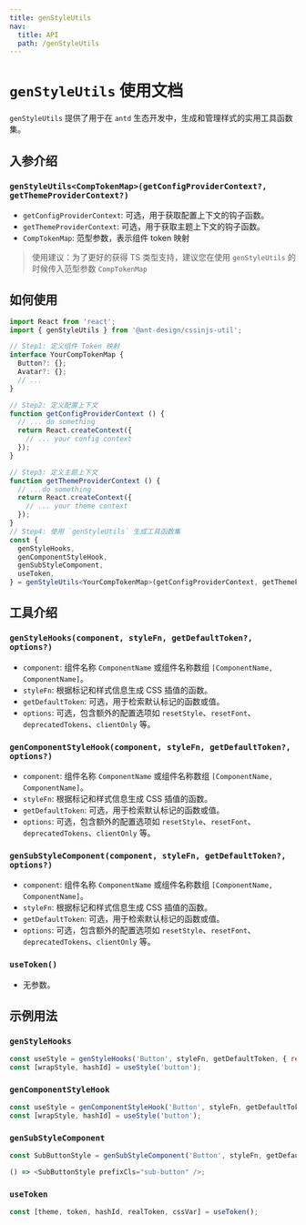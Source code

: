 ```yaml
---
title: genStyleUtils
nav:
  title: API
  path: /genStyleUtils
---
```

# `genStyleUtils` 使用文档

`genStyleUtils` 提供了用于在 `antd` 生态开发中，生成和管理样式的实用工具函数集。

## 入参介绍

### `genStyleUtils<CompTokenMap>(getConfigProviderContext?, getThemeProviderContext?)`
- `getConfigProviderContext`: 可选，用于获取配置上下文的钩子函数。
- `getThemeProviderContext`: 可选，用于获取主题上下文的钩子函数。
- `CompTokenMap`: 范型参数，表示组件 token 映射
> 使用建议：为了更好的获得 TS 类型支持，建议您在使用 `genStyleUtils` 的时候传入范型参数 `CompTokenMap`

## 如何使用
``` typescript
import React from 'react';
import { genStyleUtils } from '@ant-design/cssinjs-util';

// Step1: 定义组件 Token 映射
interface YourCompTokenMap {
  Button?: {};
  Avatar?: {};
  // ...
}

// Step2: 定义配置上下文
function getConfigProviderContext () {
  // ... do something
  return React.createContext({
    // ... your config context
  });
}

// Step3: 定义主题上下文
function getThemeProviderContext () {
  // ...do something
  return React.createContext({
    // ... your theme context
  });
}
// Step4: 使用 `genStyleUtils` 生成工具函数集
const {
  genStyleHooks,
  genComponentStyleHook,
  genSubStyleComponent,
  useToken,
} = genStyleUtils<YourCompTokenMap>(getConfigProviderContext, getThemeProviderContext);
```

## 工具介绍

### `genStyleHooks(component, styleFn, getDefaultToken?, options?)`

- `component`: 组件名称 `ComponentName` 或组件名称数组 `[ComponentName, ComponentName]`。
- `styleFn`: 根据标记和样式信息生成 CSS 插值的函数。
- `getDefaultToken`: 可选，用于检索默认标记的函数或值。
- `options`: 可选，包含额外的配置选项如 `resetStyle`、`resetFont`、`deprecatedTokens`、`clientOnly` 等。

### `genComponentStyleHook(component, styleFn, getDefaultToken?, options?)`

- `component`: 组件名称 `ComponentName` 或组件名称数组 `[ComponentName, ComponentName]`。
- `styleFn`: 根据标记和样式信息生成 CSS 插值的函数。
- `getDefaultToken`: 可选，用于检索默认标记的函数或值。
- `options`: 可选，包含额外的配置选项如 `resetStyle`、`resetFont`、`deprecatedTokens`、`clientOnly` 等。

### `genSubStyleComponent(component, styleFn, getDefaultToken?, options?)`

- `component`: 组件名称 `ComponentName` 或组件名称数组 `[ComponentName, ComponentName]`。
- `styleFn`: 根据标记和样式信息生成 CSS 插值的函数。
- `getDefaultToken`: 可选，用于检索默认标记的函数或值。
- `options`: 可选，包含额外的配置选项如 `resetStyle`、`resetFont`、`deprecatedTokens`、`clientOnly` 等。

### `useToken()`

 - 无参数。

## 示例用法

### `genStyleHooks`

```javascript
const useStyle = genStyleHooks('Button', styleFn, getDefaultToken, { resetStyle: true });
const [wrapStyle, hashId] = useStyle('button');
```

### `genComponentStyleHook`

```javascript
const useStyle = genComponentStyleHook('Button', styleFn, getDefaultToken, { clientOnly: true });
const [wrapStyle, hashId] = useStyle('button');
```

### `genSubStyleComponent`

```javascript
const SubButtonStyle = genSubStyleComponent('Button', styleFn, getDefaultToken, { resetFont: true });

() => <SubButtonStyle prefixCls="sub-button" />;
```

### `useToken`

```javascript
const [theme, token, hashId, realToken, cssVar] = useToken();
```
